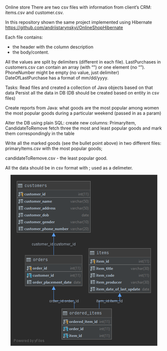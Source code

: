 Online store
There are two csv files with information from client’s CRM: items.csv and customer.csv. 

In this repository shown the same project implemented using Hibernate
https://github.com/andriistarynskyi/OnlineShopHibernate

Each file contains:
- the header with the column description 
- the body/content. 

All the values are split by delimiters (different in each file). 
LastPurchases in customers.csv can contain an array (with “”) or one element (no “”).
PhoneNumber might be empty (no value, just delimiter)
DateOfLastPurchase has a format of mm/dd/yyyy. 

Tasks:
Read files and created a collection of Java objects based on that data
Persist all the data in DB (DB should be created based on entity in csv files)

Create reports from Java:
what goods are the most popular among women
the most popular goods during a particular weekend (passed in as a param)

Alter the DB using plain SQL:
create new columns: PrimaryItem, CandidateToRemove
fetch three the most and least popular goods and mark them correspondingly in the table

Write all the marked goods (see the bullet point above) in two different files: 
primaryItems.csv with the most popular goods; 

candidateToRemove.csv - the least popular good. 

All the data should be in csv format with ; used as a delimeter.

<p align="center">
  <img width=auto height=auto src="https://github.com/andriistarynskyi/OnlineShop/blob/master/online_store_db_diagram.png">
</p>
